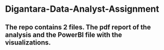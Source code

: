 # Digantara-Data-Analyst-Assignment
## The repo contains 2 files. The pdf report of the analysis and the PowerBI file with the visualizations.
